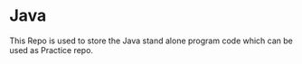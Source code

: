 # Java

This Repo is used to store the Java stand alone program code which can be used as Practice repo.
